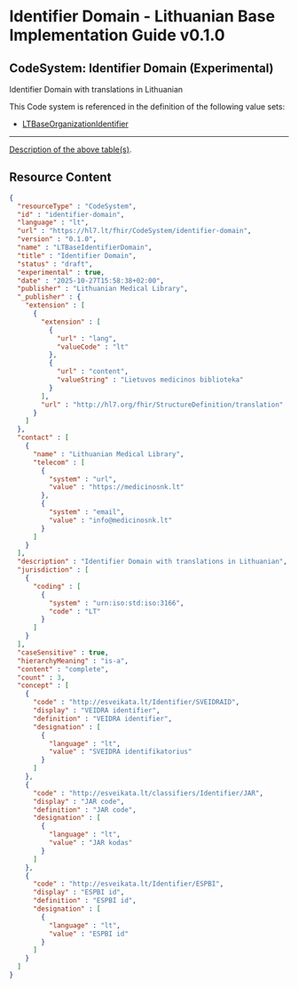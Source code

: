 # Identifier Domain - Lithuanian Base Implementation Guide v0.1.0

## CodeSystem: Identifier Domain (Experimental) 

 
Identifier Domain with translations in Lithuanian 

This Code system is referenced in the definition of the following value sets:

* [LTBaseOrganizationIdentifier](ValueSet-organization-identifier.md)

-------

 [Description of the above table(s)](http://build.fhir.org/ig/FHIR/ig-guidance/readingIgs.html#terminology). 



## Resource Content

```json
{
  "resourceType" : "CodeSystem",
  "id" : "identifier-domain",
  "language" : "lt",
  "url" : "https://hl7.lt/fhir/CodeSystem/identifier-domain",
  "version" : "0.1.0",
  "name" : "LTBaseIdentifierDomain",
  "title" : "Identifier Domain",
  "status" : "draft",
  "experimental" : true,
  "date" : "2025-10-27T15:58:38+02:00",
  "publisher" : "Lithuanian Medical Library",
  "_publisher" : {
    "extension" : [
      {
        "extension" : [
          {
            "url" : "lang",
            "valueCode" : "lt"
          },
          {
            "url" : "content",
            "valueString" : "Lietuvos medicinos biblioteka"
          }
        ],
        "url" : "http://hl7.org/fhir/StructureDefinition/translation"
      }
    ]
  },
  "contact" : [
    {
      "name" : "Lithuanian Medical Library",
      "telecom" : [
        {
          "system" : "url",
          "value" : "https://medicinosnk.lt"
        },
        {
          "system" : "email",
          "value" : "info@medicinosnk.lt"
        }
      ]
    }
  ],
  "description" : "Identifier Domain with translations in Lithuanian",
  "jurisdiction" : [
    {
      "coding" : [
        {
          "system" : "urn:iso:std:iso:3166",
          "code" : "LT"
        }
      ]
    }
  ],
  "caseSensitive" : true,
  "hierarchyMeaning" : "is-a",
  "content" : "complete",
  "count" : 3,
  "concept" : [
    {
      "code" : "http://esveikata.lt/Identifier/SVEIDRAID",
      "display" : "VEIDRA identifier",
      "definition" : "VEIDRA identifier",
      "designation" : [
        {
          "language" : "lt",
          "value" : "SVEIDRA identifikatorius"
        }
      ]
    },
    {
      "code" : "http://esveikata.lt/classifiers/Identifier/JAR",
      "display" : "JAR code",
      "definition" : "JAR code",
      "designation" : [
        {
          "language" : "lt",
          "value" : "JAR kodas"
        }
      ]
    },
    {
      "code" : "http://esveikata.lt/Identifier/ESPBI",
      "display" : "ESPBI id",
      "definition" : "ESPBI id",
      "designation" : [
        {
          "language" : "lt",
          "value" : "ESPBI id"
        }
      ]
    }
  ]
}

```
